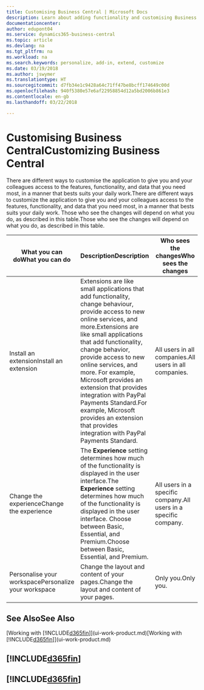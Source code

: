 ```yaml
---
title: Customising Business Central | Microsoft Docs
description: Learn about adding functionality and customising Business Central.
documentationcenter: 
author: edupont04
ms.service: dynamics365-business-central
ms.topic: article
ms.devlang: na
ms.tgt_pltfrm: na
ms.workload: na
ms.search.keywords: personalize, add-in, extend, customize
ms.date: 03/19/2018
ms.author: jswymer
ms.translationtype: HT
ms.sourcegitcommit: d7fb34e1c9428a64c71ff47be8bcff174649c00d
ms.openlocfilehash: 940f5380e57e6af22958854d12a5bd2006b861e3
ms.contentlocale: en-gb
ms.lasthandoff: 03/22/2018

---
```

# <a name="customizing-business-central"></a><span data-ttu-id="df5f5-103">Customising Business Central</span><span class="sxs-lookup"><span data-stu-id="df5f5-103">Customizing Business Central</span></span>
<!--NAV # Customizing Dynamics NAV -->
<span data-ttu-id="df5f5-104">There are different ways to customise the application to give you and your colleagues access to the features, functionality, and data that you need most, in a manner that bests suits your daily work.</span><span class="sxs-lookup"><span data-stu-id="df5f5-104">There are different ways to customize the application to give you and your colleagues access to the features, functionality, and data that you need most, in a manner that bests suits your daily work.</span></span> <span data-ttu-id="df5f5-105">Those who see the changes will depend on what you do, as described in this table.</span><span class="sxs-lookup"><span data-stu-id="df5f5-105">Those who see the changes will depend on what you do, as described in this table.</span></span>

| <span data-ttu-id="df5f5-106">What you can do</span><span class="sxs-lookup"><span data-stu-id="df5f5-106">What you can do</span></span>    |  <span data-ttu-id="df5f5-107">Description</span><span class="sxs-lookup"><span data-stu-id="df5f5-107">Description</span></span>  |  <span data-ttu-id="df5f5-108">Who sees the changes</span><span class="sxs-lookup"><span data-stu-id="df5f5-108">Who sees the changes</span></span>  |  <span data-ttu-id="df5f5-109">More information</span><span class="sxs-lookup"><span data-stu-id="df5f5-109">More information</span></span>  |
|-----|---------------|---------|-------|
|<span data-ttu-id="df5f5-110">Install an extension</span><span class="sxs-lookup"><span data-stu-id="df5f5-110">Install an extension</span></span>|<span data-ttu-id="df5f5-111">Extensions are like small applications that add functionality, change behaviour, provide access to new online services, and more.</span><span class="sxs-lookup"><span data-stu-id="df5f5-111">Extensions are like small applications that add functionality, change behavior, provide access to new online services, and more.</span></span> <span data-ttu-id="df5f5-112">For example, Microsoft provides an extension that provides integration with PayPal Payments Standard.</span><span class="sxs-lookup"><span data-stu-id="df5f5-112">For example, Microsoft provides an extension that provides integration with PayPal Payments Standard.</span></span>|<span data-ttu-id="df5f5-113">All users in all companies.</span><span class="sxs-lookup"><span data-stu-id="df5f5-113">All users in all companies.</span></span>|[<span data-ttu-id="df5f5-114">Customising Using Extensions</span><span class="sxs-lookup"><span data-stu-id="df5f5-114">Customizing Using Extensions</span></span>](ui-extensions.md)|
|<span data-ttu-id="df5f5-115">Change the experience</span><span class="sxs-lookup"><span data-stu-id="df5f5-115">Change the experience</span></span>|<span data-ttu-id="df5f5-116">The **Experience** setting determines how much of the functionality is displayed in the user interface.</span><span class="sxs-lookup"><span data-stu-id="df5f5-116">The **Experience** setting determines how much of the functionality is displayed in the user interface.</span></span> <span data-ttu-id="df5f5-117">Choose between Basic, Essential, and Premium.</span><span class="sxs-lookup"><span data-stu-id="df5f5-117">Choose between Basic, Essential, and Premium.</span></span>|<span data-ttu-id="df5f5-118">All users in a specific company.</span><span class="sxs-lookup"><span data-stu-id="df5f5-118">All users in a specific company.</span></span>|<span data-ttu-id="df5f5-119">[Customizing Your [!INCLUDE[d365fin](includes/d365fin_md.md)] Experience](ui-experiences.md)</span><span class="sxs-lookup"><span data-stu-id="df5f5-119">[Customizing Your [!INCLUDE[d365fin](includes/d365fin_md.md)] Experience](ui-experiences.md)</span></span>|
|<span data-ttu-id="df5f5-120">Personalise your workspace</span><span class="sxs-lookup"><span data-stu-id="df5f5-120">Personalize your workspace</span></span>|<span data-ttu-id="df5f5-121">Change the layout and content of your pages.</span><span class="sxs-lookup"><span data-stu-id="df5f5-121">Change the layout and content of your pages.</span></span>|<span data-ttu-id="df5f5-122">Only you.</span><span class="sxs-lookup"><span data-stu-id="df5f5-122">Only you.</span></span>|[<span data-ttu-id="df5f5-123">Personalising Your Workspace</span><span class="sxs-lookup"><span data-stu-id="df5f5-123">Personalizing Your Workspace</span></span>](ui-personalization-user.md)|

## <a name="see-also"></a><span data-ttu-id="df5f5-124">See Also</span><span class="sxs-lookup"><span data-stu-id="df5f5-124">See Also</span></span>
<span data-ttu-id="df5f5-125">[Working with [!INCLUDE[d365fin](includes/d365fin_md.md)]](ui-work-product.md)</span><span class="sxs-lookup"><span data-stu-id="df5f5-125">[Working with [!INCLUDE[d365fin](includes/d365fin_md.md)]](ui-work-product.md)</span></span>  

## [!INCLUDE[d365fin](includes/free_trial_md.md)]  
## [!INCLUDE[d365fin](includes/training_link_md.md)]

